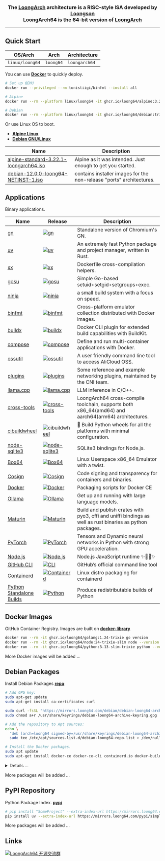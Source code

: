 <h3 align="center">The <a href="https://wiki.debian.org/LoongArch">LoongArch</a> architecture is a RISC-style ISA developed by <a href="https://www.loongson.cn/">Loongson</a> <br> LoongArch64 is the 64-bit version of <a href="https://wiki.debian.org/LoongArch">LoongArch</a></h3>

------------------------------

## Quick Start

| OS/Arch         | Arch      | Architecture   |
| --------------- | --------- | -------------- |
| `linux/loong64` | `loong64` | `loongarch64`  |

You can use **[Docker](https://docs.docker.com/get-started/get-docker/)** to quickly deploy.

```bash
# Set up QEMU
docker run --privileged --rm tonistiigi/binfmt --install all

# Alpine
docker run --rm --platform linux/loong64 -it ghcr.io/loong64/alpine:3.22 sh

# Debian
docker run --rm --platform linux/loong64 -it ghcr.io/loong64/debian:trixie-slim bash
```

Or use Linux OS to boot.

- **[Alpine Linux](https://www.alpinelinux.org/downloads/)** 
- **[Debian GNU/Linux](https://cdimage.debian.org/cdimage/ports/snapshots/2025-04-01/)** 

| Name                                                                                                                                              | Description                                                          |
| ------------------------------------------------------------------------------------------------------------------------------------------------- | -------------------------------------------------------------------- |
| [alpine-standard-3.22.1-loongarch64.iso](https://dl-cdn.alpinelinux.org/alpine/v3.22/releases/loongarch64/alpine-standard-3.22.1-loongarch64.iso) | Alpine as it was intended. Just enough to get you started.           |
| [debian-12.0.0-loong64-NETINST-1.iso](https://cdimage.debian.org/cdimage/ports/snapshots/2025-04-01/debian-12.0.0-loong64-NETINST-1.iso)          | contains installer images for the non-release "ports" architectures. |

## Applications

Binary applications.

| Name                                                                           | Release                                                                                                                                                              | Description                                                                                               |
| ------------------------------------------------------------------------------ | -------------------------------------------------------------------------------------------------------------------------------------------------------------------- | --------------------------------------------------------------------------------------------------------- |
| [gn](https://github.com/loong64/gn)                                            | <a href="https://github.com/loong64/gn"><img alt="gn" src="https://img.shields.io/github/release/loong64/gn.svg"/></a>                                               | Standalone version of Chromium's GN.                                                                      |
| [uv](https://github.com/loong64/uv)                                            | <a href="https://github.com/loong64/uv"><img alt="uv" src="https://img.shields.io/github/release/loong64/uv.svg"/></a>                                               | An extremely fast Python package and project manager, written in Rust.                                    |
| [xx](https://github.com/loong64/xx)                                            | <a href="https://github.com/loong64/xx"><img alt="xx" src="https://img.shields.io/github/release/loong64/xx.svg"/></a>                                               | Dockerfile cross-compilation helpers.                                                                     |
| [gosu](https://github.com/loong64/gosu)                                        | <a href="https://github.com/loong64/gosu"><img alt="gosu" src="https://img.shields.io/github/release/loong64/gosu.svg"/></a>                                         | Simple Go-based setuid+setgid+setgroups+exec.                                                             |
| [ninja](https://github.com/loong64/ninja)                                      | <a href="https://github.com/loong64/ninja"><img alt="ninja" src="https://img.shields.io/github/release/loong64/ninja.svg"/></a>                                      | a small build system with a focus on speed.                                                               |
| [binfmt](https://github.com/loong64/binfmt)                                    | <a href="https://github.com/loong64/binfmt"><img alt="binfmt" src="https://img.shields.io/github/release/loong64/binfmt.svg"/></a>                                   | Cross-platform emulator collection distributed with Docker images.                                        |
| [buildx](https://github.com/loong64/buildx)                                    | <a href="https://github.com/loong64/buildx"><img alt="buildx" src="https://img.shields.io/github/release/loong64/buildx.svg"/></a>                                   | Docker CLI plugin for extended build capabilities with BuildKit.                                          |
| [compose](https://github.com/loong64/compose)                                  | <a href="https://github.com/loong64/compose"><img alt="compose" src="https://img.shields.io/github/release/loong64/compose.svg"/></a>                                | Define and run multi-container applications with Docker.                                                  |
| [ossutil](https://github.com/loong64/ossutil)                                  | <a href="https://github.com/loong64/ossutil"><img alt="ossutil" src="https://img.shields.io/github/release/loong64/ossutil.svg"/></a>                                | A user friendly command line tool to access AliCloud OSS.                                                 |
| [plugins](https://github.com/loong64/plugins)                                  | <a href="https://github.com/loong64/plugins"><img alt="plugins" src="https://img.shields.io/github/release/loong64/plugins.svg"/></a>                                | Some reference and example networking plugins, maintained by the CNI team.                                |
| [llama.cpp](https://github.com/loong64/llama.cpp)                              | <a href="https://github.com/loong64/llama.cpp"><img alt="llama.cpp" src="https://img.shields.io/github/release/loong64/llama.cpp.svg"/></a>                          | LLM inference in C/C++.                                                                                   |
| [cross-tools](https://github.com/loong64/cross-tools)                          | <a href="https://github.com/loong64/cross-tools"><img alt="cross-tools" src="https://img.shields.io/github/release/loong64/cross-tools.svg"/></a>                    | LoongArch64 cross-compile toolchain, supports both x86_64(amd64) and aarch64(arm64) architectures.        |
| [cibuildwheel](https://github.com/loong64/cibuildwheel)                        | <a href="https://github.com/loong64/cibuildwheel"><img alt="cibuildwheel" src="https://img.shields.io/github/release/loong64/cibuildwheel.svg"/></a>                 | 🎡 Build Python wheels for all the platforms with minimal configuration.                                 |
| [node-sqlite3](https://github.com/loong64/node-sqlite3)                        | <a href="https://github.com/loong64/node-sqlite3"><img alt="node-sqlite3" src="https://img.shields.io/github/release/loong64/node-sqlite3.svg"/></a>                 | SQLite3 bindings for Node.js.                                                                             |
| [Box64](https://github.com/loong64/box64)                                      | <a href="https://github.com/loong64/box64"><img alt="Box64" src="https://img.shields.io/github/release/loong64/box64.svg"/></a>                                      | Linux Userspace x86_64 Emulator with a twist.                                                             |
| [Cosign](https://github.com/loong64/cosign)                                    | <a href="https://github.com/loong64/cosign"><img alt="Cosign" src="https://img.shields.io/github/release/loong64/cosign.svg"/></a>                                   | Code signing and transparency for containers and binaries.                                                |
| [Docker](https://github.com/loong64/docker-ce-packaging/releases)              | <a href="https://github.com/loong64/docker-ce-packaging"><img alt="Docker" src="https://img.shields.io/github/release/loong64/docker-ce-packaging.svg"/></a>         | Packaging scripts for Docker CE                                                                           |
| [Ollama](https://github.com/loong64/ollama)                                    | <a href="https://github.com/loong64/ollama"><img alt="Ollama" src="https://img.shields.io/github/release/loong64/ollama.svg"/></a>                                   | Get up and running with large language models.                                                            |
| [Maturin](https://github.com/loong64/maturin)                                  | <a href="https://github.com/loong64/maturin"><img alt="Maturin" src="https://img.shields.io/github/release/loong64/maturin.svg"/></a>                                | Build and publish crates with pyo3, cffi and uniffi bindings as well as rust binaries as python packages. |
| [PyTorch](https://github.com/loong64/pytorch)                                  | <a href="https://github.com/loong64/pytorch"><img alt="PyTorch" src="https://img.shields.io/github/release/loong64/pytorch.svg"/></a>                                | Tensors and Dynamic neural networks in Python with strong GPU acceleration.                               |
| [Node.js](https://github.com/loong64/node/releases)                            | <a href="https://github.com/loong64/node/releases"><img alt="Node.js" src="https://img.shields.io/github/release/loong64/node.svg"/></a>                             | Node.js JavaScript runtime ✨🐢🚀✨                                                                     |
| [GitHub CLI](https://github.com/loong64/cli)                                   | <a href="https://github.com/loong64/cli"><img alt="CLI" src="https://img.shields.io/github/release/loong64/cli.svg"/></a>                                            | GitHub’s official command line tool                                                                       |
| [Containerd](https://github.com/loong64/containerd-packaging/releases)         | <a href="https://github.com/loong64/containerd-packaging"><img alt="Containerd" src="https://img.shields.io/github/release/loong64/containerd-packaging.svg"/></a>   | Linux distro packaging for containerd                                                                     |
| [Python Standalone Builds](https://github.com/loong64/python-build-standalone) | <a href="https://github.com/loong64/python-build-standalone"><img alt="Python" src="https://img.shields.io/github/release/loong64/python-build-standalone.svg"/></a> | Produce redistributable builds of Python                                                                  |

## Docker Images

GitHub Container Registry. Images are built on **[docker-library](https://github.com/loong64/docker-library)**

```sh
docker run --rm -it ghcr.io/loong64/golang:1.24-trixie go version
docker run --rm -it ghcr.io/loong64/node:24-trixie-slim node --version
docker run --rm -it ghcr.io/loong64/python:3.13-slim-trixie python --version
```

More Docker images will be added ...

## Debian Packages

Install Debian Packages **[repo](https://github.com/loong64/repo)**

```sh
# Add GPG key:
sudo apt-get update
sudo apt-get install ca-certificates curl

sudo curl -fsSL "https://mirrors.loong64.com/debian/debian-loong64-archive-keyring.gpg" -o /usr/share/keyrings/debian-loong64-archive-keyring.gpg
sudo chmod a+r /usr/share/keyrings/debian-loong64-archive-keyring.gpg

# Add the repository to Apt sources:
echo \
  "deb [arch=loong64 signed-by=/usr/share/keyrings/debian-loong64-archive-keyring.gpg] https://mirrors.loong64.com/debian trixie main" | \
  sudo tee /etc/apt/sources.list.d/debian-loong64-repo.list > /dev/null

# Install the Docker packages.
sudo apt update
sudo apt-get install docker-ce docker-ce-cli containerd.io docker-buildx-plugin docker-compose-plugin
```

<details>

<summary>Details ...</summary>

----
Package List

- https://mirrors.loong64.com/debian
- https://loong64.github.io/repo/debian

| Package Name              | Install Command                                     | Description                                    |
| ------------------------- | --------------------------------------------------- | ---------------------------------------------- |
| gh                        | `sudo apt install gh`                               | GitHub's official command line tool            |
| latx                      | `sudo apt install latx-i386 latx-amd64 latx-common` | Loongson Architecture Translator for x86       |
| box64                     | `sudo apt install box64`                            | Linux Userspace x86_64 Emulator with a twist.  |
| containerd.io             | `sudo apt install containerd.io`                    | An open and reliable container runtime         |
| docker-buildx-plugin      | `sudo apt install docker-buildx-plugin`             | Docker Buildx CLI plugin                       |
| docker-ce                 | `sudo apt install docker-ce`                        | Docker Engine                                  |
| docker-ce-cli             | `sudo apt install docker-ce-cli`                    | Docker CLI                                     |
| docker-ce-rootless-extras | `sudo apt install docker-ce-rootless-extras`        | Rootless support for Docker                    |
| docker-compose-plugin     | `sudo apt install docker-compose-plugin`            | Docker Compose (V2) plugin for the Docker CLI  |

</details>

More packages will be added ...

## PyPI Repository

Python Package Index. **[pypi](https://github.com/loong64/pypi)**

```sh
# pip install "SomeProject" --extra-index-url https://mirrors.loong64.com/pypi/simple
pip install uv --extra-index-url https://mirrors.loong64.com/pypi/simple
```

More packages will be added ...

## Links

<a target="_blank" href="https://qm.qq.com/cgi-bin/qm/qr?k=XZj-dzRYq2BTQ_SulR3VHZ0dLO1XI7ek&jump_from=webapi&authKey=+DqUmM7wBsAOTWNI6+zu0ZCyIgav4WUu4evgRJAqvakDOr9iB4paFolaE0fWDiq2"><img border="0" src="https://pub.idqqimg.com/wpa/images/group.png" alt="LoongArch64 开源交流群" title="LoongArch64 开源交流群"></a>